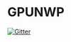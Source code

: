 # GPUNWP

[![Gitter](https://badges.gitter.im/Join%20Chat.svg)](https://gitter.im/sinanshi/GPUNWP?utm_source=badge&utm_medium=badge&utm_campaign=pr-badge&utm_content=badge)